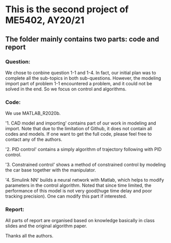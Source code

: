 # This is the second project of ME5402, AY20/21

## The folder mainly contains two parts: code and report

### Question:
We chose to conbine question 1-1 and 1-4. In fact, our initial plan was to complete all the sub-topics in both sub-questions. However, the modeling import part of problem 1-1 encountered a problem, and it could not be solved in the end. So we focus on control and algorithms.

### Code:
We use MATLAB_R2020b.

'1. CAD model and importing' contains part of our work in modeling and import. Note that due to the limitation of Github, it does not contain all codes and models.
If one want to get the full code, please feel free to contact any of the authors.

'2. PID control' contains a simply algorithm of trajectory following with PID control.

'3. Constrained control' shows a method of constrained control by modeling the car base together with the manipulator.

'4. Simulink NN' builds a neural network with Matlab, which helps to modify parameters in the control algorithm. Noted that since time limited, the performance of this model is not very good(huge time delay and poor tracking precision). One can modify this part if interested.

### Report:
All parts of report are organised based on knowledge basically in class slides and the original algorithm paper.

Thanks all the authors.
